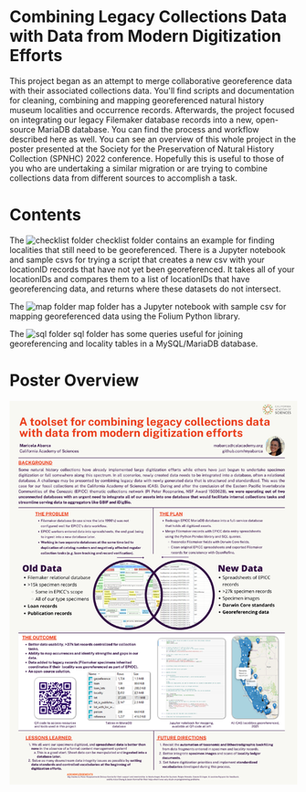 # Combining Legacy Collections Data with Data from Modern Digitization Efforts
 This project began as an attempt to merge collaborative georeference data with their associated collections data. You'll find scripts and documentation for cleaning, combining and mapping georeferenced natural history museum localities and occurrence records. Afterwards, the project focused on integrating our legacy Filemaker database records into a new, open-source MariaDB database. You can find the process and workflow described here as well. You can see an overview of this whole project in the poster presented at the Society for the Preservation of Natural History Collection (SPNHC) 2022 conference. Hopefully this is useful to those of you who are undertaking a similar migration or are trying to combine collections data from different sources to accomplish a task. 
 
 # Contents 
 The ![checklist folder](createGeorefChecklist) checklist folder contains an example for finding localities that still need to be georeferenced. There is a Jupyter notebook and sample csvs for trying a script that creates a new csv with your locationID records that have not yet been georeferenced. It takes all of your locationIDs and compares them to a list of locationIDs that have georeferencing data, and returns where these datasets do not intersect. 
 
 The ![map folder](mapGeorefData) map folder has a Jupyter notebook with sample csv for mapping georeferenced data using the Folium Python library. 
 
 The ![sql folder](SQL) sql folder has some queries useful for joining georeferencing and locality tables in a MySQL/MariaDB database. 
 
 # Poster Overview
 ![poster](docs/Abarca_SPNHC2022_Poster.png)
